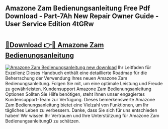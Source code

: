 ## Amazone Zam Bedienungsanleitung Free Pdf Download - Part-7Ah New Repair Owner Guide - User Service Edition 4tGRw

# <h2><a href="http://df3yfb.blite.top/?on=Amazone+Zam+Bedienungsanleitung">🔗Download 👉🔴 Amazone Zam Bedienungsanleitung</a></h2>

[![Amazone Zam Bedienungsanleitung new download](https://i.imgur.com/lujVjoI.png)](http://df3yfb.blite.top/?on=Amazone+Zam+Bedienungsanleitung)
Ihr Leitfaden für Exzellenz Dieses Handbuch enthält eine detaillierte Roadmap für die Beherrschung der Verwendung Ihres neuen Amazone Zam Bedienungsanleitung. Folgen Sie mit, um eine optimale Leistung und Freude zu gewährleisten. Kundensupport Amazone Zam Bedienungsanleitung Optionen Sollten Sie Hilfe benötigen, steht Ihnen unser engagiertes Kundensupport-Team zur Verfügung. Dieses bemerkenswerte Amazone Zam Bedienungsanleitung bietet eine Vielzahl von Funktionen, um Ihr tägliches Leben zu verbessern. Danke, dass Sie sich für uns entschieden haben! Wir wissen Ihr Vertrauen und Ihre Unterstützung für Amazone Zam BedienungsanleitungD zu schätzen.

